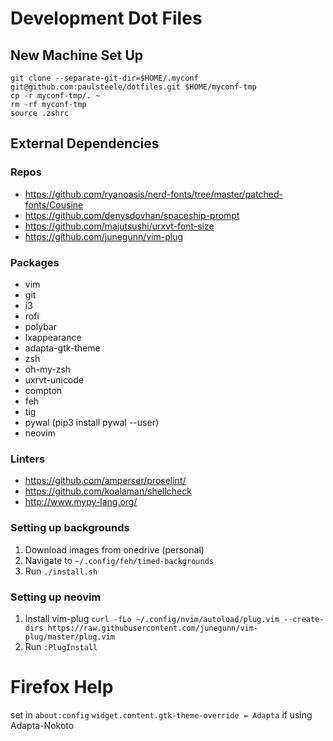 # Development Dot Files

## New Machine Set Up
```
git clone --separate-git-dir=$HOME/.myconf git@github.com:paulsteele/dotfiles.git $HOME/myconf-tmp
cp -r myconf-tmp/. ~
rm -rf myconf-tmp
source .zshrc
```

## External Dependencies
### Repos
* https://github.com/ryanoasis/nerd-fonts/tree/master/patched-fonts/Cousine
* https://github.com/denysdovhan/spaceship-prompt
* https://github.com/majutsushi/urxvt-font-size
* https://github.com/junegunn/vim-plug
### Packages
* vim
* git
* i3
* rofi
* polybar
* lxappearance
* adapta-gtk-theme
* zsh
* oh-my-zsh
* uxrvt-unicode
* compton
* feh
* tig
* pywal (pip3 install pywal --user)
* neovim

### Linters
* https://github.com/amperser/proselint/
* https://github.com/koalaman/shellcheck
* http://www.mypy-lang.org/


### Setting up backgrounds
1. Download images from onedrive (personal)
2. Navigate to `~/.config/feh/timed-backgrounds`
3. Run `./install.sh`

### Setting up neovim
1. Install vim-plug `curl -fLo ~/.config/nvim/autoload/plug.vim --create-dirs https://raw.githubusercontent.com/junegunn/vim-plug/master/plug.vim`
2. Run `:PlugInstall`

# Firefox Help
set in `about:config` `widget.content.gtk-theme-override = Adapta` if using Adapta-Nokoto
